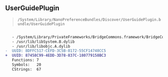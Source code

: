 ## UserGuidePlugin

> `/System/Library/NanoPreferenceBundles/Discover/UserGuidePlugin.bundle/UserGuidePlugin`

```diff

   - /System/Library/PrivateFrameworks/BridgeCommons.framework/BridgeCommons
   - /usr/lib/libSystem.B.dylib
   - /usr/lib/libobjc.A.dylib
-  UUID: 8DFFC517-CEFD-3C5B-8172-55CF14748CC5
+  UUID: 87458C99-4EDD-3D78-837C-180779158BC3
   Functions: 7
   Symbols:   20
   CStrings:  67

```

